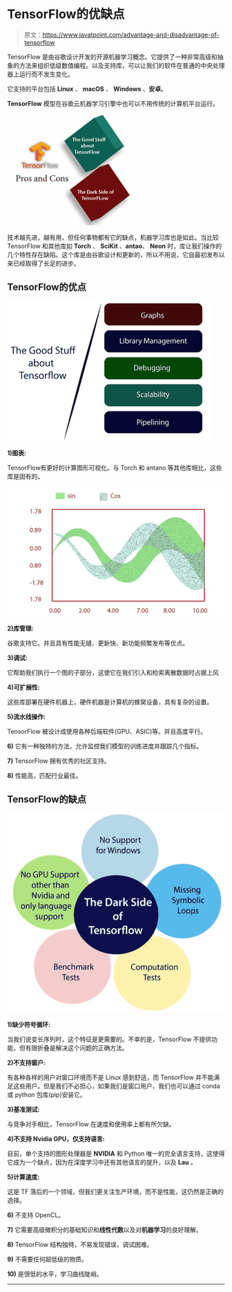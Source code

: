 # TensorFlow的优缺点

> 原文：<https://www.javatpoint.com/advantage-and-disadvantage-of-tensorflow>

TensorFlow 是由谷歌设计开发的开源机器学习概念。它提供了一种非常高级和抽象的方法来组织低级数值编程。以及支持库，可以让我们的软件在普通的中央处理器上运行而不发生变化。

它支持的平台包括 **Linux** 、 **macOS** 、 **Windows** 、**安卓**。

**TensorFlow** 模型在谷歌云机器学习引擎中也可以不用传统的计算机平台运行。

![Advantage and Disadvantage of TensorFlow](img/c93f2fb16767e1db92a65f050a655cbd.png)

技术越先进，越有用，但任何事物都有它的缺点，机器学习库也是如此。当比较 TensorFlow 和其他库如 **Torch** 、 **SciKit** 、**antao**、 **Neon** 时，库让我们操作的几个特性存在缺陷。这个库是由谷歌设计和更新的，所以不用说，它自最初发布以来已经取得了长足的进步。

## TensorFlow的优点

![Advantage and Disadvantage of TensorFlow](img/123c6813353c0ba6b15fd9c32a2bc10c.png)

**1)图表:**

TensorFlow有更好的计算图形可视化。与 Torch 和 antano 等其他库相比，这些库是固有的。

![Advantage and Disadvantage of TensorFlow](img/a3aaa17d635486525e5a7bab3cec3d4f.png)

**2)库管理:**

谷歌支持它。并且具有性能无缝、更新快、新功能频繁发布等优点。

**3)调试:**

它帮助我们执行一个图的子部分，这使它在我们引入和检索离散数据时占据上风

**4)可扩展性:**

这些库部署在硬件机器上，硬件机器是计算机的蜂窝设备，具有复杂的设置。

**5)流水线操作:**

TensorFlow 被设计成使用各种后端软件(GPU、ASIC)等。并且高度平行。

**6)** 它有一种独特的方法，允许监控我们模型的训练进度并跟踪几个指标。

**7)** TensorFlow 拥有优秀的社区支持。

**8)** 性能高，匹配行业最佳。

## TensorFlow的缺点

![Advantage and Disadvantage of TensorFlow](img/7bd6645913a1a0a2d3d1bf0c378f8773.png)

**1)缺少符号循环:**

当我们说变长序列时，这个特征是更需要的。不幸的是，TensorFlow 不提供功能，但有限折叠是解决这个问题的正确方法。

**2)不支持窗户:**

有各种各样的用户对窗口环境而不是 Linux 感到舒适，而 TensorFlow 并不能满足这些用户。但是我们不必担心，如果我们是窗口用户，我们也可以通过 conda 或 python 包库(pip)安装它。

**3)基准测试:**

与竞争对手相比，TensorFlow 在速度和使用率上都有所欠缺。

**4)不支持 Nvidia GPU，仅支持语言:**

目前，单个支持的图形处理器是 **NVIDIA** 和 Python 唯一的完全语言支持，这使得它成为一个缺点，因为在深度学习中还有其他语言的提升，以及 **Lau** 。

**5)计算速度:**

这是 TF 落后的一个领域，但我们更关注生产环境，而不是性能，这仍然是正确的选择。

**6)** 不支持 OpenCL。

**7)** 它需要高级微积分的基础知识和**线性代数**以及对**机器学习**的良好理解。

**8)** TensorFlow 结构独特，不易发现错误，调试困难。

**9)** 不需要任何超低级的物质。

**10)** 是很低的水平，学习曲线陡峭。

* * *